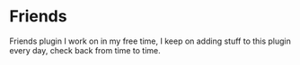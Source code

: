 Friends
=======

Friends plugin I work on in my free time, I keep on adding stuff to this plugin every day, check back from time to time.
